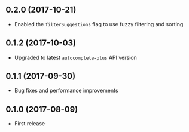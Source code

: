 ## 0.2.0 (2017-10-21)

* Enabled the `filterSuggestions` flag to use fuzzy filtering and sorting

## 0.1.2 (2017-10-03)

* Upgraded to latest `autocomplete-plus` API version

## 0.1.1 (2017-09-30)

* Bug fixes and performance improvements

## 0.1.0 (2017-08-09)

* First release